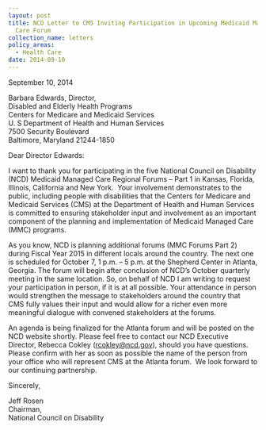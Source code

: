 ```yaml
---
layout: post
title: NCD Letter to CMS Inviting Participation in Upcoming Medicaid Managed
  Care Forum
collection_name: letters
policy_areas:
  - Health Care
date: 2014-09-10
---
```

September 10, 2014

Barbara Edwards, Director,\
Disabled and Elderly Health Programs\
Centers for Medicare and Medicaid Services\
U. S Department of Health and Human Services                         \
7500 Security Boulevard\
Baltimore, Maryland 21244-1850                

Dear Director Edwards:

I want to thank you for participating in the five National Council on Disability (NCD) Medicaid Managed Care Regional Forums – Part 1 in Kansas, Florida, Illinois, California and New York.  Your involvement demonstrates to the public, including people with disabilities that the Centers for Medicare and Medicaid Services (CMS) at the Department of Health and Human Services is committed to ensuring stakeholder input and involvement as an important component of the planning and implementation of Medicaid Managed Care (MMC) programs.

As you know, NCD is planning additional forums (MMC Forums Part 2) during Fiscal Year 2015 in different locals around the country. The next one is scheduled for October 7, 1 p.m. – 5 p.m. at the Shepherd Center in Atlanta, Georgia. The forum will begin after conclusion of NCD’s October quarterly meeting in the same location. So, on behalf of NCD I am writing to request your participation in person, if it is at all possible. Your attendance in person would strengthen the message to stakeholders around the country that CMS fully values their input and would allow for a richer even more meaningful dialogue with convened stakeholders at the forums.  

An agenda is being finalized for the Atlanta forum and will be posted on the NCD website shortly. Please feel free to contact our NCD Executive Director, Rebecca Cokley ([rcokley@ncd.gov](mailto:rcokley@ncd.gov)), should you have questions. Please confirm with her as soon as possible the name of the person from your office who will represent CMS at the Atlanta forum.  We look forward to our continuing partnership.

Sincerely,

Jeff Rosen\
Chairman, \
National Council on Disability